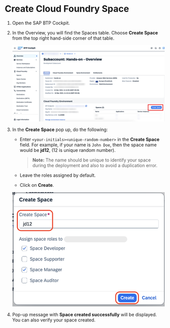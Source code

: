 # Create Cloud Foundry Space

1. Open the SAP BTP Cockpit.

2. In the Overview, you will find the Spaces table. Choose **Create Space** from the top right hand-side corner of that table.

    ![click-create-space](../images/create-space/click-create-space.png)

3. In the **Create Space** pop up, do the following:

    - Enter `<your-initials><unique-random-number>` in the **Create Space** field. For example, if your name is `John Doe`, then the space name would be **jd12**, (12 is unique random number).

        > **Note:** The name should be unique to identify your space during the deployment and also to avoid a duplication error.
    
    - Leave the roles assigned by default. 
    - Click on **Create**.

    ![click-create-space](../images/create-space/create-space1.png)

4. Pop-up message with **Space created successfully** will be displayed. You can also verify your space created.
